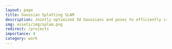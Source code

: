 ```yaml
---
layout: page
title: Gaussian Splatting SLAM
description: Jointly optimized 3d Gaussians and poses to efficiently create and update spatial maps and poses. Integrated RAFT based tracking pipeline for better tracking pipeline for robust tracking. 
img: assets/img/splam.png
redirect: /projects
importance: 4
category: work
---
```



